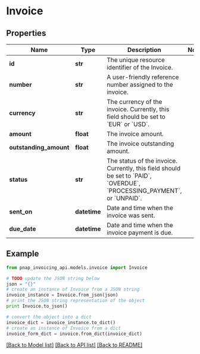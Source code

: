 # Invoice


## Properties

Name | Type | Description | Notes
------------ | ------------- | ------------- | -------------
**id** | **str** | The unique resource identifier of the Invoice. | 
**number** | **str** | A user-friendly reference number assigned to the invoice. | 
**currency** | **str** | The currency of the invoice. Currently, this field should be set to &#x60;EUR&#x60; or &#x60;USD&#x60;. | 
**amount** | **float** | The invoice amount. | 
**outstanding_amount** | **float** | The invoice outstanding amount. | 
**status** | **str** | The status of the invoice. Currently, this field should be set to &#x60;PAID&#x60;, &#x60;OVERDUE&#x60;, &#x60;PROCESSING_PAYMENT&#x60;, or &#x60;UNPAID&#x60;. | 
**sent_on** | **datetime** | Date and time when the invoice was sent. | 
**due_date** | **datetime** | Date and time when the invoice payment is due. | 

## Example

```python
from pnap_invoicing_api.models.invoice import Invoice

# TODO update the JSON string below
json = "{}"
# create an instance of Invoice from a JSON string
invoice_instance = Invoice.from_json(json)
# print the JSON string representation of the object
print Invoice.to_json()

# convert the object into a dict
invoice_dict = invoice_instance.to_dict()
# create an instance of Invoice from a dict
invoice_form_dict = invoice.from_dict(invoice_dict)
```
[[Back to Model list]](../README.md#documentation-for-models) [[Back to API list]](../README.md#documentation-for-api-endpoints) [[Back to README]](../README.md)



